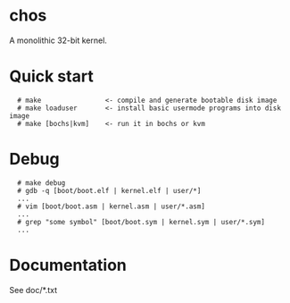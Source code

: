 chos
====
 A monolithic 32-bit kernel.

Quick start
===========
```
  # make                <- compile and generate bootable disk image
  # make loaduser       <- install basic usermode programs into disk image
  # make [bochs|kvm]    <- run it in bochs or kvm
```

Debug
=====
```
  # make debug
  # gdb -q [boot/boot.elf | kernel.elf | user/*]
  ...
  # vim [boot/boot.asm | kernel.asm | user/*.asm]
  ...
  # grep "some symbol" [boot/boot.sym | kernel.sym | user/*.sym]
  ...
```

Documentation
=============
 See doc/*.txt
